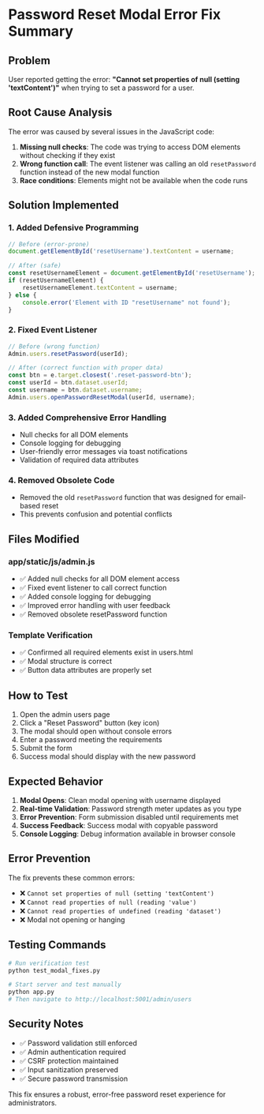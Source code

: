 # Password Reset Modal Error Fix Summary

## Problem
User reported getting the error: **"Cannot set properties of null (setting 'textContent')"** when trying to set a password for a user.

## Root Cause Analysis
The error was caused by several issues in the JavaScript code:

1. **Missing null checks**: The code was trying to access DOM elements without checking if they exist
2. **Wrong function call**: The event listener was calling an old `resetPassword` function instead of the new modal function
3. **Race conditions**: Elements might not be available when the code runs

## Solution Implemented

### 1. Added Defensive Programming
```javascript
// Before (error-prone)
document.getElementById('resetUsername').textContent = username;

// After (safe)
const resetUsernameElement = document.getElementById('resetUsername');
if (resetUsernameElement) {
    resetUsernameElement.textContent = username;
} else {
    console.error('Element with ID "resetUsername" not found');
}
```

### 2. Fixed Event Listener
```javascript
// Before (wrong function)
Admin.users.resetPassword(userId);

// After (correct function with proper data)
const btn = e.target.closest('.reset-password-btn');
const userId = btn.dataset.userId;
const username = btn.dataset.username;
Admin.users.openPasswordResetModal(userId, username);
```

### 3. Added Comprehensive Error Handling
- Null checks for all DOM elements
- Console logging for debugging
- User-friendly error messages via toast notifications
- Validation of required data attributes

### 4. Removed Obsolete Code
- Removed the old `resetPassword` function that was designed for email-based reset
- This prevents confusion and potential conflicts

## Files Modified

### app/static/js/admin.js
- ✅ Added null checks for all DOM element access
- ✅ Fixed event listener to call correct function
- ✅ Added console logging for debugging
- ✅ Improved error handling with user feedback
- ✅ Removed obsolete resetPassword function

### Template Verification
- ✅ Confirmed all required elements exist in users.html
- ✅ Modal structure is correct
- ✅ Button data attributes are properly set

## How to Test

1. Open the admin users page
2. Click a "Reset Password" button (key icon)
3. The modal should open without console errors
4. Enter a password meeting the requirements
5. Submit the form
6. Success modal should display with the new password

## Expected Behavior

1. **Modal Opens**: Clean modal opening with username displayed
2. **Real-time Validation**: Password strength meter updates as you type
3. **Error Prevention**: Form submission disabled until requirements met
4. **Success Feedback**: Success modal with copyable password
5. **Console Logging**: Debug information available in browser console

## Error Prevention

The fix prevents these common errors:
- ❌ `Cannot set properties of null (setting 'textContent')`
- ❌ `Cannot read properties of null (reading 'value')`
- ❌ `Cannot read properties of undefined (reading 'dataset')`
- ❌ Modal not opening or hanging

## Testing Commands

```bash
# Run verification test
python test_modal_fixes.py

# Start server and test manually
python app.py
# Then navigate to http://localhost:5001/admin/users
```

## Security Notes

- ✅ Password validation still enforced
- ✅ Admin authentication required
- ✅ CSRF protection maintained
- ✅ Input sanitization preserved
- ✅ Secure password transmission

This fix ensures a robust, error-free password reset experience for administrators.
